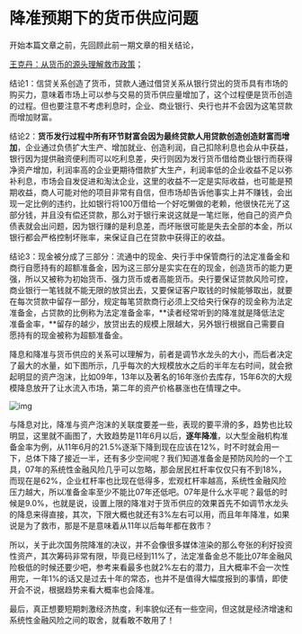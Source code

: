 # 降准预期下的货币供应问题

开始本篇文章之前，先回顾此前一期文章的相关结论，

[王克丹：从货币的源头理解救市政策](https://zhuanlan.zhihu.com/p/143946338)；

结论1：信贷关系创造了货币，贷款人通过借贷关系从银行贷出的货币具有市场的购买力，意味着市场上可以参与交易的货币供应量增加了，这个过程便是货币创造的过程。但也要注意不考虑利息时，企业、商业银行、央行也并不会因为这笔贷款而增加财富。

结论2：**货币发行过程中所有环节财富会因为最终贷款人用贷款创造创造财富而增加**，企业通过负债扩大生产、增加就业、创造利润，自己扣除利息也会从中获益，银行因为提供融资便利而可以吃利息差，央行则因为发行货币借给商业银行而获得净资产增加，利润率高的企业更期待借款扩大生产，利润率低的企业收益不足以弥补利息，市场会自发促进和淘汰企业，这里的收益不一定是实际收益，也可能是预期收益，商人可能对他的项目非常有自信，但市场却告诉他事实上并不赚钱，会出现一定比例的违约，比如银行将100万借给一个好吃懒做的老赖，他很快花光了这部分钱，并且没有偿还贷款，那么对于银行来说这就是一笔烂账，他自己的资产负债表就会出问题，因为银行赚的是利息差，而坏账很可能是失去全部的本金，所以银行都会严格控制坏账率，来保证自己在贷款中获得正的收益。

结论3：现金被分成了三部分：流通中的现金、央行手中保管商行的法定准备金和商行自愿持有的超额准备金，因为这三部分是实实在在的现金，创造货币的能力更强，所以又被称为初始货币、强力货币或者高能货币。央行要保证贷款风险可控，商业银行一笔钱就不能无限的放贷出去，又要保证客户取钱的时候能够取出，就要在每次贷款中留存一部分，规定每笔贷款商行必须上交给央行保存的现金称为法定准备金，占贷款的比例称为法定准备金率，**读者经常听到的降准就是降低法定准备金率，**留存的越少，放贷出去的规模上限越大，另外银行根据自己需要自愿持有的现金被称为超额准备金。

降息和降准与货币供应的关系可以理解为，前者是调节水龙头的大小，而后者决定了最大的水量，如下图所示，几乎每次的大规模放水之后的半年左右时间，就会掀起明显的资产泡沫，比如09年，13年以及著名的16年涨价去库存，15年6次的大规模降息放开了让水流入市场，第二年的资产价格暴涨也在情理之中。

![img](https://pic4.zhimg.com/80/v2-a47687445350e725b955cf3e0492cff7_1440w.jpg)

与降息对比，降准与资产泡沫的关联度要差一些，表现的要平滑的多，趋势也比较明显，这里就不画图了，大致趋势是11年6月以后，**逐年降准**，以大型金融机构准备金率为例，从11年6月的21.5%逐渐下降到现在应该在12%，时不时就会用一下，总体下降了接近一半，还有多少空间呢？我们知道准备金是预防风险的一个工具，07年的系统性金融风险几乎可以忽略，那会居民杠杆率仅仅只有不到18%，而现在是62%，企业杠杆率也比现在低得多，宏观杠杆率越高，系统性金融风险压力越大，所以准备金率至少不能比07年还低吧。07年是什么水平呢？最低的时候是9.0%，也就是说，设置上限的降准对于货币供应的效果首先不如调节水龙头的降息来得直接，其次，下限大概也就还有3%左右可以用，而且年年降准，如果说是为了救市，那是不是意味着从11年以后每年都在救市？

所以，关于此次国务院降准的决议，并不会像很多媒体渲染的那么夸张的利好投资性资产，其次筹码非常有限，毕竟已经到11%了，法定准备金总不能比07年金融风险极低的时候还要少吧，参考来看最多也就2%左右的潜力，且大概率不会一次性用完，一年1%的话又是过去十年的常态，也并不是值得大幅度报到的事情，即使开会不说，根据趋势来看大概率也会降准。

最后，真正想要短期刺激经济热度，利率貌似还有一些空间，但这就是经济增速和系统性金融风险之间的取舍，就看敢不敢用了！